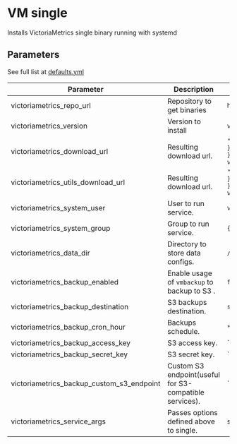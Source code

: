 # VM single

Installs VictoriaMetrics single binary running with systemd

## Parameters

See full list at [defaults.yml](./defaults/main.yml)

| Parameter                                 | Description                                            | Default                                                                                                                                       |
|-------------------------------------------|--------------------------------------------------------|-----------------------------------------------------------------------------------------------------------------------------------------------|
| victoriametrics_repo_url                  | Repository to get binaries                             | `https://github.com/VictoriaMetrics/VictoriaMetrics`                                                                                          |
| victoriametrics_version                   | Version to install                                     | `v1.75.0`                                                                                                                                     |
| victoriametrics_download_url              | Resulting download url.                                | `"{{ victoriametrics_repo_url }}/releases/download/{{ victoriametrics_version }}/vmutils-{{ go_arch }}-{{ victoriametrics_version }}.tar.gz"` |
| victoriametrics_utils_download_url        | Resulting download url.                                | `"{{ victoriametrics_repo_url }}/releases/download/{{ victoriametrics_version }}/vmutils-{{ go_arch }}-{{ victoriametrics_version }}.tar.gz"` |
| victoriametrics_system_user               | User to run service.                                   | `victoriametrics`                                                                                                                             |
| victoriametrics_system_group              | Group to run service.                                  | `{{ victoriametrics_system_user }}`                                                                                                           |
| victoriametrics_data_dir                  | Directory to store data configs.                       | `/var/lib/victoria-metrics/`                                                                                                                  |
| victoriametrics_backup_enabled            | Enable usage of `vmbackup` to backup to S3 .           | `false`                                                                                                                                       |
| victoriametrics_backup_destination        | S3 backups destination.                                | `s3://`                                                                                                                                       |
| victoriametrics_backup_cron_hour          | Backups schedule.                                      | `*/2`                                                                                                                                         |
| victoriametrics_backup_access_key         | S3 access key.                                         | ``                                                                                                                                            |
| victoriametrics_backup_secret_key         | S3 secret key.                                         | ``                                                                                                                                            |
| victoriametrics_backup_custom_s3_endpoint | Custom S3 endpoint(useful for S3-compatible services). | ``                                                                                                                                            |
| victoriametrics_service_args              | Passes options defined above to single.                | see [defaults.yml](./defaults/main.yml)                                                                                                       |

